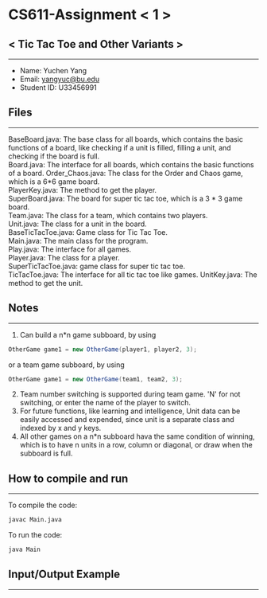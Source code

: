 # CS611-Assignment < 1 >
## < Tic Tac Toe and Other Variants >
---------------------------------------------------------------------------
- Name: Yuchen Yang
- Email: yangyuc@bu.edu
- Student ID: U33456991

## Files
---------------------------------------------------------------------------

<!--This section should be all of the source code files that have a .java extension. You should also include a brief description of what the class does.  -->
BaseBoard.java: The base class for all boards, which contains the basic functions of a board, like checking if a unit is filled, filling a unit, and checking if the board is full.  
Board.java: The interface for all boards, which contains the basic functions of a board.
Order_Chaos.java: The class for the Order and Chaos game, which is a 6*6 game board.  
PlayerKey.java: The method to get the player.  
SuperBoard.java: The board for super tic tac toe, which is a 3 * 3 game board.  
Team.java: The class for a team, which contains two players.  
Unit.java: The class for a unit in the board.  
BaseTicTacToe.java: Game class for Tic Tac Toe.  
Main.java: The main class for the program.  
Play.java: The interface for all games.  
Player.java: The class for a player.  
SuperTicTacToe.java: game class for super tic tac toe.  
TicTacToe.java: The interface for all tic tac toe like games.
UnitKey.java: The method to get the unit.


## Notes
---------------------------------------------------------------------------
<!--Please explain the cool features of your program. Anything that you feel like you did a good job at or were creative about, explain it in bullets here. Additionally, any design decisions should be made here.-->
1. Can build a n*n game subboard, by using

```java
OtherGame game1 = new OtherGame(player1, player2, 3);
```
or a team game subboard, by using
```java
OtherGame game1 = new OtherGame(team1, team2, 3);
```

2. Team number switching is supported during team game. 'N' for not switching, or enter the name of the player to switch.
3. For future functions, like learning and intelligence, Unit data can be easily accessed and expended, since unit is a separate class and indexed by x and y keys. 
4. All other games on a n*n subboard hava the same condition of winning, which is to have n units in a row, column or diagonal, or draw when the subboard is full.


## How to compile and run
---------------------------------------------------------------------------
<!--Your directions on how to run the code. Make sure to be as thorough as possible!-->
To compile the code:
```bash
javac Main.java
```
To run the code:
```bash
java Main
```


## Input/Output Example
---------------------------------------------------------------------------
<!--Please give us a full execution of what we should see on the screen. Label each text with input and output. For example:-->


